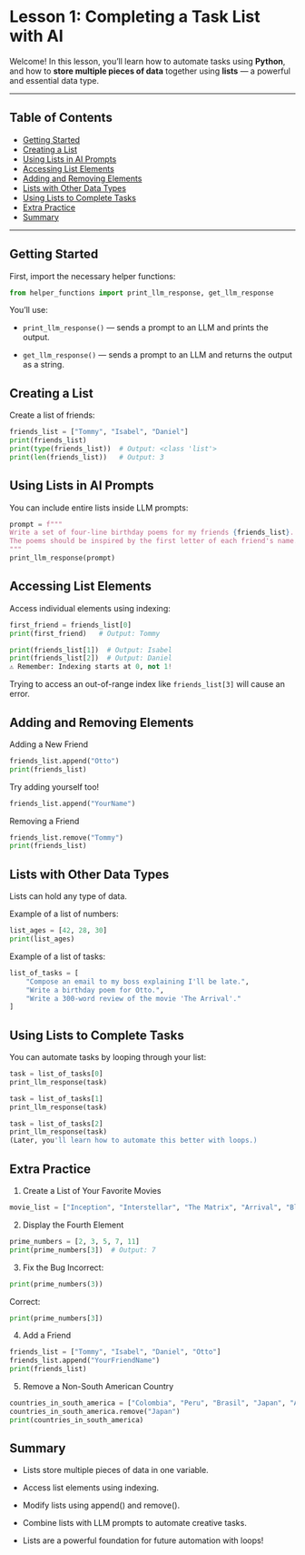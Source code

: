 # Lesson 1: Completing a Task List with AI

Welcome! In this lesson, you’ll learn how to automate tasks using **Python**, and how to **store multiple pieces of data** together using **lists** — a powerful and essential data type.

---

## Table of Contents
- [Getting Started](#getting-started)
- [Creating a List](#creating-a-list)
- [Using Lists in AI Prompts](#using-lists-in-ai-prompts)
- [Accessing List Elements](#accessing-list-elements)
- [Adding and Removing Elements](#adding-and-removing-elements)
- [Lists with Other Data Types](#lists-with-other-data-types)
- [Using Lists to Complete Tasks](#using-lists-to-complete-tasks)
- [Extra Practice](#extra-practice)
- [Summary](#summary)

---

## Getting Started

First, import the necessary helper functions:

```python
from helper_functions import print_llm_response, get_llm_response
```
You’ll use:

- `print_llm_response()` — sends a prompt to an LLM and prints the output.

- `get_llm_response()` — sends a prompt to an LLM and returns the output as a string.

## Creating a List
Create a list of friends:

```python
friends_list = ["Tommy", "Isabel", "Daniel"]
print(friends_list)
print(type(friends_list))  # Output: <class 'list'>
print(len(friends_list))   # Output: 3
```
## Using Lists in AI Prompts
You can include entire lists inside LLM prompts:

```python
prompt = f"""
Write a set of four-line birthday poems for my friends {friends_list}. 
The poems should be inspired by the first letter of each friend's name.
"""
print_llm_response(prompt)
```
## Accessing List Elements
Access individual elements using indexing:

```python
first_friend = friends_list[0]
print(first_friend)   # Output: Tommy

print(friends_list[1])  # Output: Isabel
print(friends_list[2])  # Output: Daniel
⚠️ Remember: Indexing starts at 0, not 1!
```
Trying to access an out-of-range index like `friends_list[3]` will cause an error.

## Adding and Removing Elements
Adding a New Friend
```python
friends_list.append("Otto")
print(friends_list)
```
Try adding yourself too!

```python
friends_list.append("YourName")
```
Removing a Friend
```python
friends_list.remove("Tommy")
print(friends_list)
```
## Lists with Other Data Types
Lists can hold any type of data.

Example of a list of numbers:

```python
list_ages = [42, 28, 30]
print(list_ages)
```
Example of a list of tasks:

```python
list_of_tasks = [
    "Compose an email to my boss explaining I'll be late.",
    "Write a birthday poem for Otto.",
    "Write a 300-word review of the movie 'The Arrival'."
]
```
## Using Lists to Complete Tasks
You can automate tasks by looping through your list:

```python
task = list_of_tasks[0]
print_llm_response(task)

task = list_of_tasks[1]
print_llm_response(task)

task = list_of_tasks[2]
print_llm_response(task)
(Later, you'll learn how to automate this better with loops.)
```
## Extra Practice
1. Create a List of Your Favorite Movies
```python
movie_list = ["Inception", "Interstellar", "The Matrix", "Arrival", "Blade Runner 2049"]
```
2. Display the Fourth Element
```python
prime_numbers = [2, 3, 5, 7, 11]
print(prime_numbers[3])  # Output: 7
```
3. Fix the Bug
Incorrect:

```python
print(prime_numbers(3))
```
Correct:

```python
print(prime_numbers[3])
```
4. Add a Friend
```python
friends_list = ["Tommy", "Isabel", "Daniel", "Otto"]
friends_list.append("YourFriendName")
print(friends_list)
```
5. Remove a Non-South American Country
```python
countries_in_south_america = ["Colombia", "Peru", "Brasil", "Japan", "Argentina"]
countries_in_south_america.remove("Japan")
print(countries_in_south_america)
```
## Summary
- Lists store multiple pieces of data in one variable.

- Access list elements using indexing.

- Modify lists using append() and remove().

- Combine lists with LLM prompts to automate creative tasks.

- Lists are a powerful foundation for future automation with loops!


